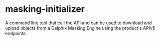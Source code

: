 # masking-initializer
A command line tool that call the API and can be used to download and upload objects from a Delphix Masking Engine using the product's APIv5 endpoints
